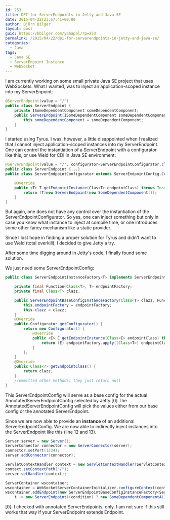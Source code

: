 ```yaml
---
id: 253
title: DPI for ServerEndpoints in Jetty and Java SE
date: 2015-04-22T23:57:41+00:00
author: Björn Bilger
layout: post
guid: https://bbilger.com/yabapal/?p=253
permalink: /2015/04/22/dpi-for-serverendpoints-in-jetty-and-java-se/
categories:
  - Java
tags:
  - Java SE
  - ServerEnpoint Instance
  - WebSocket
---
```

I am currently working on some small private Java SE project that uses WebSockets. What I wanted, was to inject an application-scoped instance into my ServerEnpoint:

``` java
@ServerEndpoint(value = "/")
public class ServerEndpoint {
	private ISomeDependentComponent someDependentComponent;
	public ServerEndpoint(ISomeDependentComponent someDependentComponent) {
		this.someDependentComponent = someDependentComponent;
	}
}
```

I started using Tyrus. I was, however, a little disappointed when I realized that I cannot inject application-scoped instances into my ServerEndpoint. One can control the instantiation of a ServerEndpoint with a configurator like this, or use Weld for CDI in Java SE environment:

<!--more-->

``` java
@ServerEndpoint(value = "/", configurator=ServerEndpointConfigurator.class)
public class ServerEndpoint {...}
public class ServerEndpointConfigurator extends ServerEndpointConfig.Configurator {

    @Override
    public <T> T getEndpointInstance(Clas<T> endpointClass) throws InstantiationException {
        return (T)new ServerEndpoint(new SomeDependentComponent());
    }
}
```

But again, one does not have any control over the instantiation of the ServerEndpointConfigurator. So yes, one can inject something but only in case you know what instance to inject at compile time, or one introduces some other fancy mechanism like a static provider.

Since I lost hope in finding a proper solution for Tyrus and didn't want to use Weld (total overkill), I decided to give Jetty a try.

After some time digging around in Jetty's code, I finally found some solution.

We just need some ServerEndpointConfig:

``` java
public class ServerEndpointInstanceFactory<T> implements ServerEndpointConfig {

	private final Function<Class<T>, T> endpointFactory;
	private final Class<T> clazz;

	public ServerEndpointBaseConfigInstanceFactory(Class<T> clazz, Function<Class<T>, T> endpointFactory) {
		this.endpointFactory = endpointFactory;
		this.clazz = clazz;
	}
	@Override
	public Configurator getConfigurator() {
		return new Configurator() {
			@Override
	        public <E> E getEndpointInstance(Class<E> endpointClass) throws InstantiationException {
				return (E) endpointFactory.apply((Class<T>) endpointClass);
	        }
		};
	}
	@Override
	public Class<?> getEndpointClass() {
		return clazz;
	}
	//ommitted other methods; they just return null
}
```

This ServerEndpointConfig will serve as a base config for the actual AnnotatedServerEndpointConfig selected by Jetty.[0] The AnnotatedServerEndpointConfig will pick the values either from our base config or the annotated ServerEndpoint.

Since we are now able to provide an **instance** of an additional ServerEndpointConfig. We are now able to indirectly inject instances into the ServerEndpoint like this (line 12 and 13).

``` java
Server server = new Server();
ServerConnector connector = new ServerConnector(server);
connector.setPort(1234);
server.addConnector(connector);

ServletContextHandler context = new ServletContextHandler(ServletContextHandler.SESSIONS);
context.setContextPath("/");
server.setHandler(context);

ServerContainer wscontainer;
wscontainer = WebSocketServerContainerInitializer.configureContext(context);
wscontainer.addEndpoint(new ServerEndpointBaseConfigInstanceFactory<ServerEndpoint>(ServerEndpoint.class,
	t -> new ServerEndpoint((condition) ? new SomeDependentComponentA() : new SomeDependentComponentB())));
```

[0]: I checked with annotated ServerEndpoints, only. I am not sure if this still works that way if your ServerEndpoint extends Endpoint.